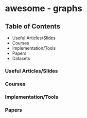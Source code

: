 # awesome - graphs 

## Table of Contents
- Useful Articles/Slides
- Courses
- Implementation/Tools
- Papers
- Datasets

### Useful Articles/Slides
### Courses
### Implementation/Tools
### Papers
